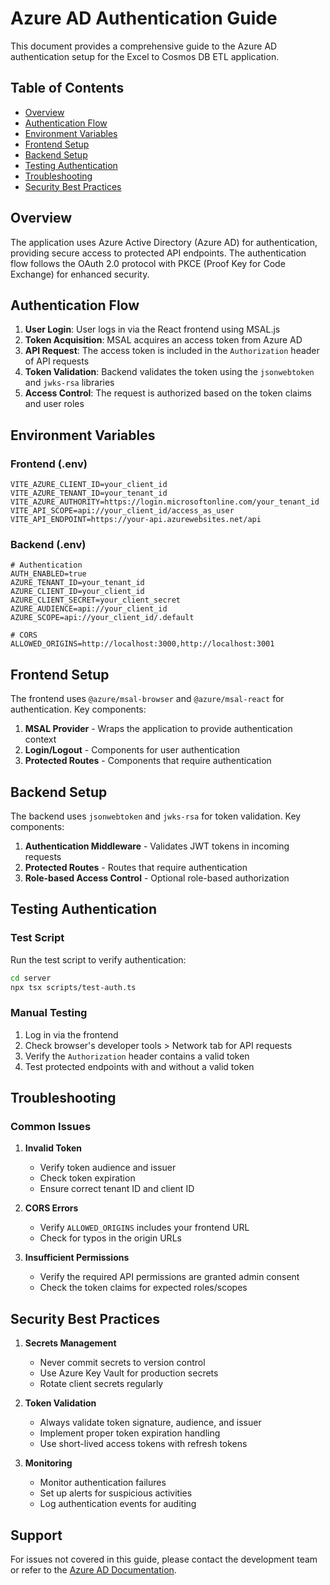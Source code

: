 # Azure AD Authentication Guide

This document provides a comprehensive guide to the Azure AD authentication setup for the Excel to Cosmos DB ETL application.

## Table of Contents
- [Overview](#overview)
- [Authentication Flow](#authentication-flow)
- [Environment Variables](#environment-variables)
- [Frontend Setup](#frontend-setup)
- [Backend Setup](#backend-setup)
- [Testing Authentication](#testing-authentication)
- [Troubleshooting](#troubleshooting)
- [Security Best Practices](#security-best-practices)

## Overview

The application uses Azure Active Directory (Azure AD) for authentication, providing secure access to protected API endpoints. The authentication flow follows the OAuth 2.0 protocol with PKCE (Proof Key for Code Exchange) for enhanced security.

## Authentication Flow

1. **User Login**: User logs in via the React frontend using MSAL.js
2. **Token Acquisition**: MSAL acquires an access token from Azure AD
3. **API Request**: The access token is included in the `Authorization` header of API requests
4. **Token Validation**: Backend validates the token using the `jsonwebtoken` and `jwks-rsa` libraries
5. **Access Control**: The request is authorized based on the token claims and user roles

## Environment Variables

### Frontend (.env)
```env
VITE_AZURE_CLIENT_ID=your_client_id
VITE_AZURE_TENANT_ID=your_tenant_id
VITE_AZURE_AUTHORITY=https://login.microsoftonline.com/your_tenant_id
VITE_API_SCOPE=api://your_client_id/access_as_user
VITE_API_ENDPOINT=https://your-api.azurewebsites.net/api
```

### Backend (.env)
```env
# Authentication
AUTH_ENABLED=true
AZURE_TENANT_ID=your_tenant_id
AZURE_CLIENT_ID=your_client_id
AZURE_CLIENT_SECRET=your_client_secret
AZURE_AUDIENCE=api://your_client_id
AZURE_SCOPE=api://your_client_id/.default

# CORS
ALLOWED_ORIGINS=http://localhost:3000,http://localhost:3001
```

## Frontend Setup

The frontend uses `@azure/msal-browser` and `@azure/msal-react` for authentication. Key components:

1. **MSAL Provider** - Wraps the application to provide authentication context
2. **Login/Logout** - Components for user authentication
3. **Protected Routes** - Components that require authentication

## Backend Setup

The backend uses `jsonwebtoken` and `jwks-rsa` for token validation. Key components:

1. **Authentication Middleware** - Validates JWT tokens in incoming requests
2. **Protected Routes** - Routes that require authentication
3. **Role-based Access Control** - Optional role-based authorization

## Testing Authentication

### Test Script
Run the test script to verify authentication:
```bash
cd server
npx tsx scripts/test-auth.ts
```

### Manual Testing
1. Log in via the frontend
2. Check browser's developer tools > Network tab for API requests
3. Verify the `Authorization` header contains a valid token
4. Test protected endpoints with and without a valid token

## Troubleshooting

### Common Issues
1. **Invalid Token**
   - Verify token audience and issuer
   - Check token expiration
   - Ensure correct tenant ID and client ID

2. **CORS Errors**
   - Verify `ALLOWED_ORIGINS` includes your frontend URL
   - Check for typos in the origin URLs

3. **Insufficient Permissions**
   - Verify the required API permissions are granted admin consent
   - Check the token claims for expected roles/scopes

## Security Best Practices

1. **Secrets Management**
   - Never commit secrets to version control
   - Use Azure Key Vault for production secrets
   - Rotate client secrets regularly

2. **Token Validation**
   - Always validate token signature, audience, and issuer
   - Implement proper token expiration handling
   - Use short-lived access tokens with refresh tokens

3. **Monitoring**
   - Monitor authentication failures
   - Set up alerts for suspicious activities
   - Log authentication events for auditing

## Support

For issues not covered in this guide, please contact the development team or refer to the [Azure AD Documentation](https://learn.microsoft.com/en-us/azure/active-directory/develop/).
